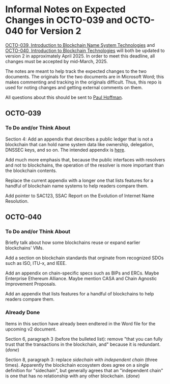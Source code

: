 # Informal Notes on Expected Changes in OCTO-039 and OCTO-040 for Version 2

[OCTO-039, Introduction to Blockchain Name System Technologies](https://www.icann.org/octo-039-en.pdf) and [OCTO-040, Introduction to Blockchain Technologies](https://www.icann.org/octo-040-en.pdf) will both be updated to version 2 in approximately April 2025.
In order to meet this deadline, all changes must be accepted by mid-March, 2025.

The notes are meant to help track the expected changes to the two documents.
The originals for the two documents are in Microsoft Word; this makes commenting and tracking in the originals difficult.
Thus, this repo is used for noting changes and getting external comments on them.

All questions about this should be sent to [Paul Hoffman](paul.hoffman@icann.org).


## OCTO-039

### To Do and/or Think About

Section 4: Add an appendix that describes a public ledger that is not a blockchain that can hold name system data like ownership, delegation, DNSSEC keys, and so on.
The intended appendix is [here](public-ledger.md).

Add much more emphasis that, because the public interfaces with resolvers and not to blockchains, the operation of the resolver is more important than the blockchain contents.

Replace the current appendix with a longer one that lists features for a handful of blockchain name systems to help readers compare them.

Add pointer to SAC123, SSAC Report on the Evolution of Internet Name Resolution.

## OCTO-040

### To Do and/or Think About

Briefly talk about how some blockchains reuse or expand earlier blockchains' VMs.

Add a section on blockchain standards that orginate from recognized SDOs such as ISO, ITU-x, and IEEE.

Add an appendix on chain-specific specs such as BIPs and ERCs. Maybe Enterprise Ethereum Alliance. Maybe mention CASA and Chain Agnostic Improvement Proposals.

Add an appendix that lists features for a handful of blockchains to help readers compare them.

### Already Done

Items in this section have already been endtered in the Word file for the upcoming v2 document.

Section 6, paragraph 3 (before the bulleted list): remove "that you can fully trust that the transactions in the blockchain, and" because it is redundant. (_done_)

Section 8, paragraph 3: replace *sidechain* with *independent chain* (three times).
Apparently the blockchain ecosystem does agree on a single definition for "sidechain", but generally agrees that an "independent chain" is one that has no relationship with any other blockchain. (_done_)

